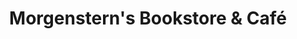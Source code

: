 ---
title: "Morgenstern's Bookstore & Café"
url: /bloomington/morgensterns-bookstore-and-cafe/
shop: books
---